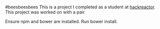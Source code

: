 #beesbeesbees
This is a project I completed as a student at [hackreactor](http://hackreactor.com). This project was worked on with a pair.

Ensure npm and bower are installed. Run bower install.